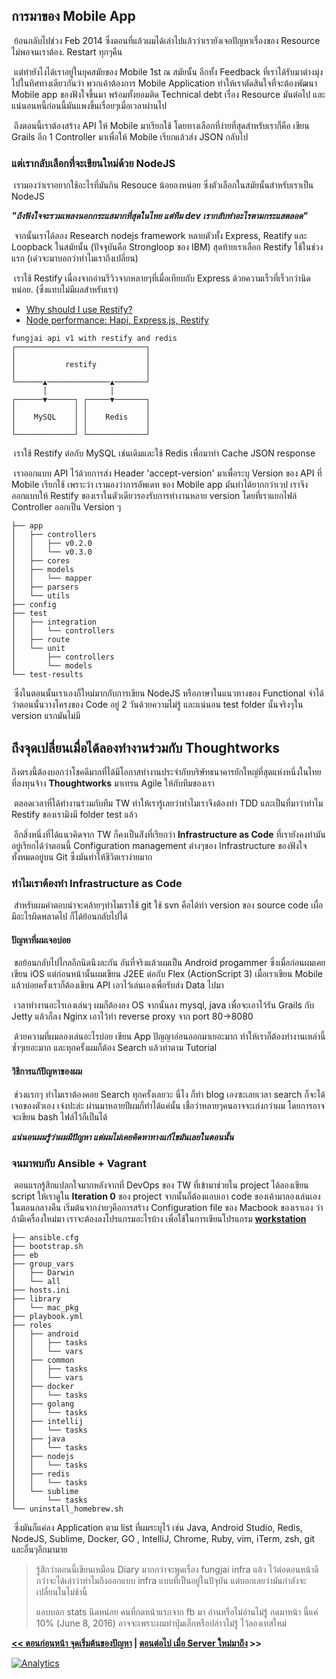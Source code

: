 ## การมาของ Mobile App

​	ย้อนกลับไปช่วง Feb 2014 ซึ่งตอนที่แล้วผมได้เล่าไปแล้วว่าเรายังเจอปัญหาเรื่องของ Resource ไม่พอจนเราต้อง. Restart ทุกๆคืน

​	แต่ทำยังไงได้เราอยู่ในยุคสมัยของ Mobile 1st ณ สมัยนั้น อีกทั้ง Feedback ที่เราได้รับมาต่างมุ่งไปในทิศทางเดียวกันว่า พวกเค้าต้องการ Mobile Application ทำให้เราตัดสินใจที่จะต้องพัฒนา Mobile app ของฟังใจขึ้นมา พร้อมทั้งยอมติด Technical debt เรื่อง Resource มันต่อไป และแน่นอนหนี้ก่อนนี้มันแพงขึ้นเรื่อยๆเมื่อเวลาผ่านไป

​	ถึงตอนนี้เราต้องสร้าง API ให้ Mobile มาเรียกใช้ โดยทางเลือกที่ง่ายที่สุดสำหรับเราก็คือ เขียน Grails อีก 1 Controller มาเพื่อให้ Mobile เรียกแล้วส่ง JSON กลับไป

### แต่เรากลับเลือกที่จะเขียนใหม่ด้วย NodeJS

​	เรามองว่าเราอยากใช้อะไรที่มันกิน Resouce น้อยลงหน่อย ซึ่งตัวเลือกในสมัยนั้นสำหรับเราเป็น NodeJS

***"ถึงฟังใจจะรวมเพลงนอกกระแสมากที่สุดในไทย แต่ทีม dev เรากลับทำอะไรตามกระแสตลอด"***

​	จากนั้นเราได้ลอง Research nodejs framework หลายตัวทั้ง Express, Reatify และ Loopback ในสมัยนั้น (ปัจจุบันคือ Strongloop ของ IBM) สุดท้ายเราเลือก Restify ใช้ในช่วงแรก (เด๋วจะมาบอกว่าทำไมเราถึงเปลี่ยน)

​	เราใช้ Restify เนื่องจากอ่านรีวิวจากหลายๆที่เมื่อเทียบกับ Express ด้วยความเร็วที่เร็วกว่านิดหน่อย. (ซึ่งแทบไม่มีผลสำหรับเรา)

- [Why should I use Restify?](http://stackoverflow.com/questions/17589178/why-should-i-use-restify)
- [Node performance: Hapi, Express.js, Restify](https://raygun.com/blog/2015/03/node-performance-hapi-express-js-restify/)

```
fungjai api v1 with restify and redis
┌─────────────────────────────┐
│                             │
│           restify           │
│                             │
└──────▲──────────────▲───────┘
       │              │        
┌──────▼──────┐ ┌─────▼───────┐
│             │ │             │
│    MySQL    │ │    Redis    │
│             │ │             │
└─────────────┘ └─────────────┘
```

​	เราใช้ Restify ต่อกับ MySQL เช่นเดิมและใช้ Redis เพื่อมาทำ Cache JSON response

​	เราออกแบบ API ไว้ด้วยการส่ง Header 'accept-version' มาเพื่อระบุ Version ของ API ที่ Mobile เรียกใช้ เพราะว่า เรามองว่าการอัพเดท ของ Mobile app มันทำได้ยากกว่าเวป เราจึงออกแบบให้ Restify ของเราในตัวเดียวรองรับการทำงานหลาย version โดยที่เราแยกไฟล์ Controller ออกเป็น Version ๆ

```
├── app
│   ├── controllers
│   │   ├── v0.2.0
│   │   └── v0.3.0
│   ├── cores
│   ├── models
│   │   └── mapper
│   ├── parsers
│   └── utils
├── config
├── test
│   ├── integration
│   │   └── controllers
│   ├── route
│   └── unit
│       ├── controllers
│       └── models
└── test-results
```

​	ซึ่งในตอนนั้นเราเองก็ใหม่มากกับการเขียน NodeJS หรือภาษาในแนวทางของ Functional จำได้ว่าตอนนั้นวางโครงของ Code อยู่ 2 วันด้วยความไม่รู้ และแน่นอน test folder นั้นจริงๆใน version แรกมันไม่มี



## ถึงจุดเปลี่ยนเมื่อได้ลองทำงานร่วมกับ Thoughtworks

​	ถึงตรงนี้ต้องบอกว่าโชคดีมากที่ได้มีโอกาสทำงานประจำกับบริษัทธนาคารยักใหญ่ที่สุดแห่งหนึ่งในไทย ที่ลงทุนจ้าง **Thoughtworks** มาเทรน Agile ให้กับทีมของเรา

​	ตลอดเวลาที่ได้ทำงานร่วมกับทีม TW ทำให้เรารู้เลยว่าทำไมเราจึงต้องทำ TDD และเป็นที่มาว่าทำไม Restify ของเรามึงมี folder test แล้ว

​	อีกสิ่งหนึ่งที่ได้แนวคิดจาก TW ก็คงเป็นส่ิงที่เรียกว่า **Infrastructure as Code** ที่เรายังคงทำมันอยู่เรียกได้ว่าตอนนี้ Configuration management ต่างๆของ Infrastructure ของฟังใจทั้งหมดอยู่บน Git ซึ่งมันทำให้ชีวิตเราง่ายมาก

### ทำไมเราต้องทำ Infrastructure as Code

​	สำหรับผมคำตอบน่าจะคล้ายๆทำไมเราใช้ git ใช้ svn คือได้ทำ version ของ source code เผื่อมีอะไรผิดพลาดไป ก็ได้ย้อนกลับไปได้

#### ปัญหาที่ผมเจอบ่อย

​	ขอย้อนกลับไปไกลอีกนิดนึงละกัน อันที่จริงแล้วผมเป็น Android progammer ซึ่งเมื่อก่อนผมเคยเขียน iOS แต่ก่อนหน้านั้นผมเขียน J2EE ต่อกับ Flex (ActionScript 3) เมื่อเราเขียน Mobile แล้วบ่อยครั้งเราก็ต้องเขียน API เอาไว้เล่นเองเพื่อรับส่ง Data ไปมา

​	เวลาทำงานอะไรเองเล่นๆ ผมก็ต้องลง OS จากนั้นลง mysql, java เพื่อจะเอาไว้รัน Grails กับ Jetty แล้วก็ลง Nginx เอาไว้ทำ reverse proxy จาก port 80->8080

​	ด้วยความที่ผมลองเล่นอะไรบ่อย เขียน App ปัญญาอ่อนออกมาเยอะมาก ทำให้เราก็ต้องทำงานเหล่านี้ซ้ำๆเยอะมาก และทุกครั้งผมก็ต้อง Search แล้วทำตาม Tutorial

#### วิธีการแก้ปัญหาของผม

​	ช่วงแรกๆ ทำไมเราต้องคอย Search ทุกครั้งเลยวะ นี่ไง ก็ทำ blog เองซะเลยเวลา search ก็จะได้เจอของตัวเอง เจ๋งปะล่ะ ผ่านมาหลายปีผมก็ทำได้แค่นั้น เชื่อว่าหลายๆคนอาจจะเก่งกว่าผม โดยการอาจจะเขียน bash ไฟล์ไว้ก็เป็นได้

***แน่นอนผมรู้ว่าผมมีปัญหา แต่ผมไม่เคยคิดหาทางแก้ไขมันเลยในตอนนั้น***

### จนมาพบกับ Ansible + Vagrant

​	ตอนแรกรู้สึกแปลกใจมากหลังจากที่ DevOps ของ TW ที่เข้ามาช่วยใน project ได้ลองเขียน script ให้เราดูใน **Iteration 0** ของ project จากนั้นก็ต้องแอบเอา code ของเค้ามาลองเล่นเองในตอนกลางคืน เริ่มต้นจากง่ายๆคือการสร้าง Configuration file ของ Macbook ของเราเอง ว่าถ้ามีเครื่องใหม่มา เราจะต้องลงโปรแกรมอะไรบ้าง เพื่อใช้ในการเขียนโปรแกรม [**workstation**](https://goo.gl/CBVtsP)

```
├── ansible.cfg
├── bootstrap.sh
├── eb
├── group_vars
│   ├── Darwin
│   └── all
├── hosts.ini
├── library
│   └── mac_pkg
├── playbook.yml
├── roles
│   ├── android
│   │   ├── tasks
│   │   └── vars
│   ├── common
│   │   ├── tasks
│   │   └── vars
│   ├── docker
│   │   └── tasks
│   ├── golang
│   │   └── tasks
│   ├── intellij
│   │   └── tasks
│   ├── java
│   │   └── tasks
│   ├── nodejs
│   │   └── tasks
│   ├── redis
│   │   └── tasks
│   └── sublime
│       └── tasks
└── uninstall_homebrew.sh
```

​	ซึ่งมันก็แค่ลง Application ตาม list ที่ผมระบุไว้ เช่น Java, Android Studio, Redis, NodeJS, Sublime, Docker, GO , IntelliJ, Chrome, Ruby, vim, iTerm, zsh, git และอื่นๆอีกมามาย



> รู้สึกว่าตอนนี้เขียนเหมือน Diary มากกว่าจะพูดเรื่อง fungjai infra แล้ว ไว้ต่อตอนหน้าดีกว่าจะได้เล่าว่าทำไมถึงออกแบบ infra แบบที่เป็นอยู่ในปัจุบัน แต่บอกเลยว่ามันกำลังจะเปลี่ยนในไม่ช้านี้
>
> แอบบอก stats นิดหน่อย คนที่กดหน้าแรกจาก fb มา อ่านหรือไม่อ่านไม่รู้ กดมาหน้า นี้แค่ 10% (June 8, 2016) อาจจะเพราะผมทำปุ่มเล็กหรือปล่าวไม่รู้ ไว้ลองเทสใหม่



**[<<  ตอนก่อนหน้า จุดเริ่มต้นของปัญหา](README.md) | [ตอนต่อไป เมื่อ Server ใหม่มาถึง](new-server-comming.md)  >>**

[![Analytics](https://ga-beacon.appspot.com/UA-79032210-1/ep2?pixel)](fungjai-infra-2.md)
